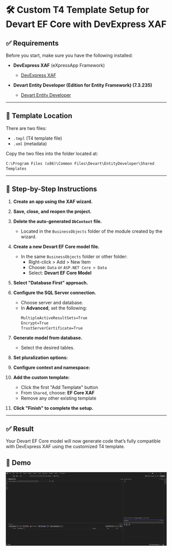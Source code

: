 # 🛠 Custom T4 Template Setup for Devart EF Core with DevExpress XAF

## ✅ Requirements

Before you start, make sure you have the following installed:

- **DevExpress XAF** (eXpressApp Framework)
  - [DevExpress XAF](https://www.devexpress.com/products/net/application_framework/)

- **Devart Entity Developer (Edition for Entity Framework) (7.3.235)**
  - [Devart Entity Developer](https://www.devart.com/entitydeveloper/entity-framework-core-designer.html)

---

## 📁 Template Location

There are two files:
- `.tmpl` (T4 template file)
- `.xml` (metadata)

Copy the two files into the folder located at:

```
C:\Program Files (x86)\Common Files\Devart\EntityDeveloper\Shared Templates
```


---

## 🔧 Step-by-Step Instructions

1. **Create an app using the XAF wizard.**

2. **Save, close, and reopen the project.**

3. **Delete the auto-generated `DbContext` file.**
   - Located in the `BusinessObjects` folder of the module created by the wizard.

4. **Create a new Devart EF Core model file.**
   - In the same `BusinessObjects` folder or other folder:
     - Right-click > Add > New Item
     - Choose: `Data` or `ASP.NET Core > Data`
     - Select: **Devart EF Core Model**

5. **Select "Database First" approach.**

6. **Configure the SQL Server connection.**
   - Choose server and database.
   - In **Advanced**, set the following:
     ```
     MultipleActiveResultSets=True
     Encrypt=True
     TrustServerCertificate=True
     ```

7. **Generate model from database.**
   - Select the desired tables.

8. **Set pluralization options:**
  
9. **Configure context and namespace:**

10. **Add the custom template:**
    - Click the first "Add Template" button
    - From `Shared`, choose: **EF Core XAF**
    - Remove any other existing template

11. **Click "Finish" to complete the setup.**

---

## ✅ Result

Your Devart EF Core model will now generate code that’s fully compatible with DevExpress XAF using the customized T4 template.


## 📄 Demo
![Demo](docs/DevartEntityDeveloper_DevExpressXAF.gif)


